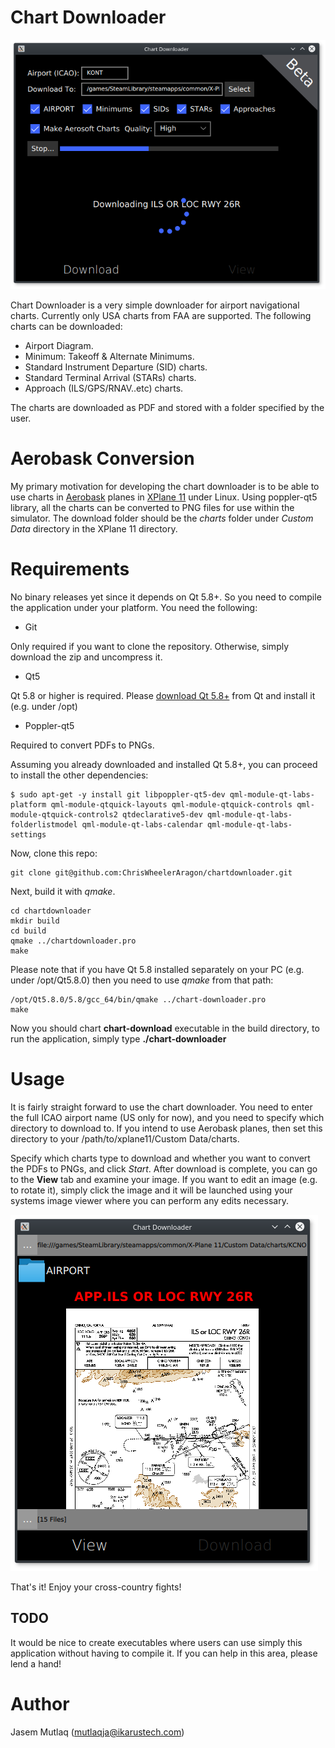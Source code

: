 # Chart Downloader

![Chart Downloader](screenshots/downloader.png?raw=true "Chart Downloader")

Chart Downloader is a very simple downloader for airport navigational charts. Currently only USA charts from FAA are supported. The following charts can be downloaded:

* Airport Diagram.
* Minimum: Takeoff & Alternate Minimums.
* Standard Instrument Departure (SID) charts.
* Standard Terminal Arrival (STARs) charts.
* Approach (ILS/GPS/RNAV..etc) charts.

The charts are downloaded as PDF and stored with a folder specified by the user.

# Aerobask Conversion

My primary motivation for developing the chart downloader is to be able to use charts in [Aerobask](http://aerobask.com/) planes in [XPlane 11](http://www.x-plane.com/) under Linux. Using poppler-qt5 library, all the charts can be converted to PNG files for use within the simulator. The download folder should be the *charts* folder under *Custom Data* directory in the XPlane 11 directory. 

# Requirements

No binary releases yet since it depends on Qt 5.8+. So you need to compile the application under your platform. You need the following:

* Git

Only required if you want to clone the repository. Otherwise, simply download the zip and uncompress it.

* Qt5

Qt 5.8 or higher is required. Please [download Qt 5.8+](https://www.qt.io/download-open-source/#section-2) from Qt and install it (e.g. under /opt)

* Poppler-qt5

Required to convert PDFs to PNGs.


Assuming you already downloaded and installed Qt 5.8+, you can proceed to install the other dependencies:

```
$ sudo apt-get -y install git libpoppler-qt5-dev qml-module-qt-labs-platform qml-module-qtquick-layouts qml-module-qtquick-controls qml-module-qtquick-controls2 qtdeclarative5-dev qml-module-qt-labs-folderlistmodel qml-module-qt-labs-calendar qml-module-qt-labs-settings
```

Now, clone this repo:

```
git clone git@github.com:ChrisWheelerAragon/chartdownloader.git

```

Next, build it with *qmake*.
```
cd chartdownloader
mkdir build
cd build
qmake ../chartdownloader.pro
make
```

Please note that if you have Qt 5.8 installed separately on your PC (e.g. under /opt/Qt5.8.0) then you need to use *qmake* from that path:
```
/opt/Qt5.8.0/5.8/gcc_64/bin/qmake ../chart-downloader.pro
make
```

Now you should chart **chart-download** executable in the build directory, to run the application, simply type **./chart-downloader**

# Usage

It is fairly straight forward to use the chart downloader. You need to enter the full ICAO airport name (US only for now), and you need to specify which directory to download to. If you intend to use Aerobask planes, then set this directory to your /path/to/xplane11/Custom Data/charts.

Specify which charts type to download and whether you want to convert the PDFs to PNGs, and click *Start*. After download is complete, you can go to the **View** tab and examine your image. If you want to edit an image (e.g. to rotate it), simply click the image and it will be launched using your systems image viewer where you can perform any edits necessary.

![Chart Viewer](screenshots/viewer.png?raw=true "Viewer")


That's it! Enjoy your cross-country fights!

## TODO

It would be nice to create executables where users can use simply this application without having to compile it. If you can help in this area, please lend a hand!

# Author

Jasem Mutlaq (mutlaqja@ikarustech.com)
